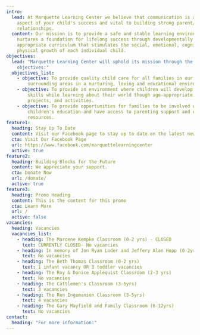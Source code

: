 ```yaml
---
intro:
  lead: At Marquette Learning Center we believe that communication is an important
    aspect of your child's success and vital to building strong parent/teacher
    relationships.
  content: Our mission is to provide a safe and stable learning environment that
    nurtures a foundation for lifelong success through developmentally
    appropriate curriculum that stimulates the social, emotional, cognitive, and
    physical growth of each individual child.
objectives:
  lead: "Marquette Learning Center will uphold its mission through the following
    objectives:"
  objectives_list:
    - objective: To provide quality child care for all families in our community and
        surrounding areas in a nurturing, loving and educational environment.
    - objective: To provide an environment where children will develop positive social
        skills while learning about their world though age-appropriate play,
        projects, and activities.
    - objective: To provide opportunities for families to be involved with their
        children's education and have access to parenting support and education
        resources.
feature1:
  heading: Stay Up To Date
  content: Visit our Facebook page to stay up to date on the latest news.
  cta: Visit Our Facebook Page
  url: https://www.facebook.com/marquettelearningcenter
  active: true
feature2:
  heading: Building Blocks for the Future
  content: We appreciate your support.
  cta: Donate Now
  url: /donate/
  active: true
feature3:
  heading: Promo Heading
  content: This is the content for this promo
  cta: Learn More
  url: /
  active: false
vacancies:
  heading: Vacancies
  vacancies_list:
    - heading: The Marcene Kempke Classroom (0-2 yrs) - CLOSED
      text: CURRENTLY CLOSED- No vacancies
    - heading: In memory of Jon Ryan Loder and Jeffery Alan Hopp (0-2yrs)
      text: No vacancies
    - heading: The Beth Thomas Classroom (0-2 yrs)
      text: 1 infant vacancy OR 3 toddler vacancies
    - heading: The Roy & Donice Applequist Classroom (2-3 yrs)
      text: No vacancies
    - heading: The Cattlemen's Classroom (3-5yrs)
      text: 3 vacancies
    - heading: The Ren Ingemanson Classroom (3-5yrs)
      text: 4 vacancies
    - heading: The Gary Mayfield and Family Classroom (6-12yrs)
      text: No vacancies
contact:
  heading: "For more information:"
---
```

